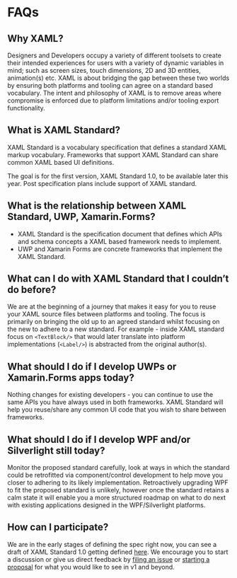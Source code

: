 # FAQs

## Why XAML?
Designers and Developers occupy a variety of different toolsets to create their intended experiences for users with a variety of dynamic variables in mind; such as screen sizes, touch dimensions, 2D and 3D entities, animation(s) etc. XAML is about bridging the gap between these two worlds by ensuring both platforms and tooling can agree on a standard based vocabulary. The intent and philosophy of XAML is to remove areas where compromise is enforced due to platform limitations and/or tooling export functionality.

## What is XAML Standard?
XAML Standard is a vocabulary specification that defines a standard XAML markup vocabulary. Frameworks that support XAML Standard can share common XAML based UI definitions. 

The goal is for the first version, XAML Standard 1.0, to be available later this year. Post specification plans include support of XAML standard.

## What is the relationship between XAML Standard, UWP, Xamarin.Forms?
* XAML Standard is the specification document that defines which APIs and schema concepts a XAML based framework needs to implement.
* UWP and Xamarin Forms are concrete frameworks that implement the XAML Standard. 

## What can I do with XAML Standard that I couldn’t do before?
We are at the beginning of a journey that makes it easy for you to reuse your XAML source files between platforms and tooling. The focus is primarily on bringing the old up to an agreed standard whilst focusing on the new to adhere to a new standard. For example - inside XAML standard focus on `<TextBlock/>` that would later translate into platform implementations (`<Label/>`) is abstracted from the original author(s).

## What should I do if I develop UWPs or Xamarin.Forms apps today?
Nothing changes for existing developers - you can continue to use the same APIs you have always used in both frameworks. XAML Standard will help you reuse/share any common UI code that you wish to share between frameworks. 

## What should I do if I develop WPF and/or Silverlight still today?
Monitor the proposed standard carefully, look at ways in which the standard could be retrofitted via component/control development to help move you closer to adhering to its likely implementation. Retroactively upgrading WPF to fit the proposed standard is unlikely, however once the standard retains a calm state it will enable you a more structured roadmap on what to do next with existing applications designed in the WPF/Silverlight platforms.

## How can I participate?
We are in the early stages of defining the spec right now, you can see a draft of XAML Standard 1.0 getting defined [here](https://github.com/Microsoft/xaml-standard/blob/staging/docs/v1draft.md). We encourage you to start a discussion or give us direct feedback by [filing an issue](https://github.com/Microsoft/xaml-standard/issues) or [starting a proposal](https://github.com/Microsoft/xaml-standard/labels/proposal) for what you would like to see in v1 and beyond.
